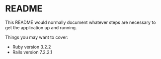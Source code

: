 # README

This README would normally document whatever steps are necessary to get the
application up and running.

Things you may want to cover:

* Ruby version
3.2.2
* Rails version
7.2.2.1
